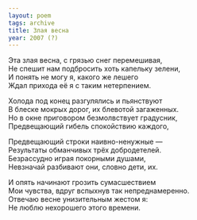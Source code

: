 ```yaml
---
layout: poem
tags: archive
title: Злая весна
year: 2007 (?)
---
```


Эта злая весна, с грязью снег перемешивая,<br>
Не спешит нам подбросить хоть капельку зелени,<br>
И понять не могу я, какого же лешего<br>
Ждал прихода её я с таким нетерпением.<br>

Холода под конец разгулялись и пьянствуют<br>
В блеске мокрых дорог, их блевотой загаженных.<br>
Но в окне приговором безмолвствует градусник,<br>
Предвещающий гибель спокойствию каждого,<br>

Предвещающий строки наивно-ненужные&nbsp;—<br>
Результаты обманчивых трёх добродетелей.<br>
Безрассудно играя покорными душами,<br>
Невзначай разбивают они, словно дети, их.<br>

И опять начинают грозить сумасшествием<br>
Мои чувства, вдруг вспыхнув так непреднамеренно.<br>
Отвечаю весне унизительным жестом я:<br>
Не люблю нехорошего этого времени.
